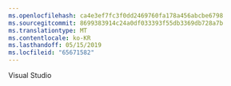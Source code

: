 ```yaml
---
ms.openlocfilehash: ca4e3ef7fc3f0dd2469760fa178a456abcbe6798
ms.sourcegitcommit: 8699383914c24a0df033393f55db3369db728a7b
ms.translationtype: MT
ms.contentlocale: ko-KR
ms.lasthandoff: 05/15/2019
ms.locfileid: "65671582"
---
```

Visual Studio
